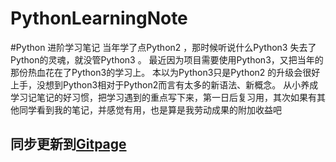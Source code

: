 # PythonLearningNote
#Python 进阶学习笔记
当年学了点Python2 ，那时候听说什么Python3 失去了Python的灵魂，就没管Python3 。
最近因为项目需要使用Python3，又把当年的那份热血花在了Python3的学习上。 本以为Python3只是Python2 的升级会很好上手，没想到Python3相对于Python2而言有太多的新语法、新概念。 
从小养成学习记笔记的好习惯，把学习遇到的重点写下来，第一日后复习用，其次如果有其他同学看到我的笔记，并感觉有用，也是算是我劳动成果的附加收益吧

## 同步更新到[Gitpage](https://liuqixuan.github.io/) 
